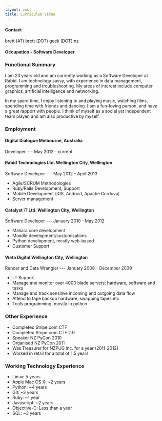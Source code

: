 ```yaml
---
layout: post
title: Curriculum Vitae
---
```


#### Contact
brett (AT) brett (DOT) geek (DOT) nz

#### Occupation - Software Developer

### Functional Summary

I am 23 years old and am currently working as a Software Developer at Rabid. I am technology savvy, with experience in data management, programming and troubleshooting. My areas of interest include computer graphics, artificial intelligence and networking.

In my spare time, I enjoy listening to and playing music, watching films, spending time with friends and dancing. I am a fun-loving person, and have a great rapport with people. I think of myself as a social yet independent team player, and am also productive by myself.

### Employment

#### Digital Dialogue Melbourne, Australia
Developer --- May 2012 - current

#### Rabid Technologies Ltd. Wellington City, Wellington
Software Developer --- May 2012 - April 2013

- Agile/SCRUM Methodologies
- Ruby/Rails Development, Support
- Mobile Development (iOS, Android, Apache Cordova)
- Server management

#### Catalyst IT Ltd. Wellington City, Wellington
Software Developer --- January 2010 - May 2012

- Mahara core development
- Moodle development/customisations
- Python development, mostly web-based
- Customer Support

#### Weta Digital Wellington City, Wellington
Render and Data Wrangler --- January 2008 - December 2009

- I.T Support
- Manage and monitor over 4000 blade servers; hardware, software and tasks
- Manage and track sensitive incoming and outgoing data flow
- Attend to tape backup hardware, swapping tapes etc
- Tools programming, mostly in python

### Other Experience

- Completed Stripe.com CTF
- Completed Stripe.com CTF 2.0
- Speaker NZ PyCon 2010
- Organised NZ PyCon 2011
- Was Treasurer for NZPUG Inc. for a year (2011-2012)
- Worked in retail for a total of 1.5 years

### Working Technology Experience

- Linux: 5 years
- Apple Mac OS X: ~2 years
- Python: ~4 years
- Git: ~3 years
- Ruby: ~1 year
- Javascript: ~2 years
- Objective-C: Less than a year
- SQL: ~3 years

